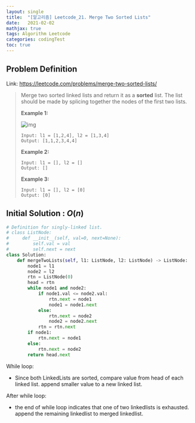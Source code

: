 ```yaml
---
layout: single
title:  "[알고리즘] Leetcode_21. Merge Two Sorted Lists"
date:   2021-02-02
mathjax: true
tags: Algorithm Leetcode
categories: codingTest
toc: true
---
```

## Problem Definition

Link: https://leetcode.com/problems/merge-two-sorted-lists/

 > Merge two sorted linked lists and return it as a **sorted** list. The list should be made by splicing together the nodes of the first two lists.
 >
 >  
 >
 > **Example 1:**
 >
 > ![img](https://assets.leetcode.com/uploads/2020/10/03/merge_ex1.jpg)
 >
 > ```
 > Input: l1 = [1,2,4], l2 = [1,3,4]
 > Output: [1,1,2,3,4,4]
 > ```
 >
 > **Example 2:**
 >
 > ```
 > Input: l1 = [], l2 = []
 > Output: []
 > ```
 >
 > **Example 3:**
 >
 > ```
 > Input: l1 = [], l2 = [0]
 > Output: [0]
 > ```
 >
 >  

## Initial Solution : $O(n)$

```python
# Definition for singly-linked list.
# class ListNode:
#     def __init__(self, val=0, next=None):
#         self.val = val
#         self.next = next
class Solution:
    def mergeTwoLists(self, l1: ListNode, l2: ListNode) -> ListNode:
        node1 = l1
        node2 = l2
        rtn = ListNode(0)
        head = rtn
        while node1 and node2:
            if node1.val <= node2.val:
                rtn.next = node1
                node1 = node1.next
            else:
                rtn.next = node2
                node2 = node2.next
            rtn = rtn.next
        if node1:
            rtn.next = node1
        else:
            rtn.next = node2
        return head.next
```

While loop:

- Since both LinkedLists are sorted, compare value from head of each linked list. append smaller value to a new linked list.

After while loop:

- the end of while loop indicates that one of two linkedlists is exhausted. append the remaining linkedlist to merged linkedlist.